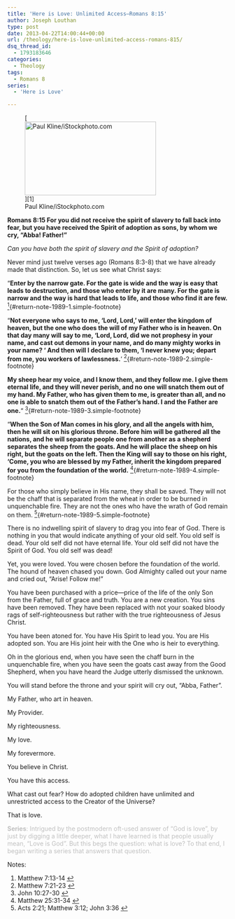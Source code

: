 ```yaml
---
title: 'Here is Love: Unlimited Access–Romans 8:15'
author: Joseph Louthan
type: post
date: 2013-04-22T14:00:44+00:00
url: /theology/here-is-love-unlimited-access-romans-815/
dsq_thread_id:
  - 1793183646
categories:
  - Theology
tags:
  - Romans 8
series:
  - 'Here is Love'

---
```

<figure id="attachment_1992" style="width: 300px" class="wp-caption alignright">[<img class="size-thumbnail wp-image-1992 " src="https://i0.wp.com/theologic.us/wp-content/uploads/2013/04/father-and-son.jpg?resize=300%2C168" alt="Paul Kline/iStockphoto.com" width="300" height="168" srcset="https://i0.wp.com/theologic.us/wp-content/uploads/2013/04/father-and-son.jpg?resize=300%2C168 300w, https://i0.wp.com/theologic.us/wp-content/uploads/2013/04/father-and-son.jpg?resize=400%2C224 400w, https://i0.wp.com/theologic.us/wp-content/uploads/2013/04/father-and-son.jpg?resize=600%2C336 600w, https://i0.wp.com/theologic.us/wp-content/uploads/2013/04/father-and-son.jpg?w=1120 1120w" sizes="(max-width: 300px) 100vw, 300px" data-recalc-dims="1" />][1]<figcaption class="wp-caption-text">Paul Kline/iStockphoto.com</figcaption></figure>

**Romans 8:15 For you did not receive the spirit of slavery to fall back into fear, but you have received the Spirit of adoption as sons, by whom we cry, &#8220;Abba! Father!&#8221;**

_Can you have both the spirit of slavery and the Spirit of adoption?_

Never mind just twelve verses ago (Romans 8:3-8) that we have already made that distinction. So, let us see what Christ says:

&#8220;**Enter by the narrow gate. For the gate is wide and the way is easy that leads to destruction, and those who enter by it are many. For the gate is narrow and the way is hard that leads to life, and those who find it are few.** [<sup>1</sup>][2]{#return-note-1989-1.simple-footnote}

&#8220;**Not everyone who says to me, &#8216;Lord, Lord,&#8217; will enter the kingdom of heaven, but the one who does the will of my Father who is in heaven. On that day many will say to me, &#8216;Lord, Lord, did we not prophesy in your name, and cast out demons in your name, and do many mighty works in your name? &#8216; And then will I declare to them, &#8216;I never knew you; depart from me, you workers of lawlessness.**&#8216; [<sup>2</sup>][3]{#return-note-1989-2.simple-footnote}

**My sheep hear my voice, and I know them, and they follow me. I give them eternal life, and they will never perish, and no one will snatch them out of my hand. My Father, who has given them to me, is greater than all, and no one is able to snatch them out of the Father&#8217;s hand. I and the Father are one.**&#8220; [<sup>3</sup>][4]{#return-note-1989-3.simple-footnote}

“**When the Son of Man comes in his glory, and all the angels with him, then he will sit on his glorious throne. Before him will be gathered all the nations, and he will separate people one from another as a shepherd separates the sheep from the goats. And he will place the sheep on his right, but the goats on the left. Then the King will say to those on his right, ‘Come, you who are blessed by my Father, inherit the kingdom prepared for you from the foundation of the world.** [<sup>4</sup>][5]{#return-note-1989-4.simple-footnote}

For those who simply believe in His name, they shall be saved. They will not be the chaff that is separated from the wheat in order to be burned in unquenchable fire. They are not the ones who have the wrath of God remain on them. [<sup>5</sup>][6]{#return-note-1989-5.simple-footnote}

There is no indwelling spirit of slavery to drag you into fear of God. There is nothing in you that would indicate anything of your old self. You old self is dead. Your old self did not have eternal life. Your old self did not have the Spirit of God. You old self was dead!

Yet, you were loved. You were chosen before the foundation of the world. The hound of heaven chased you down. God Almighty called out your name and cried out, “Arise! Follow me!”

You have been purchased with a price—price of the life of the only Son from the Father, full of grace and truth. You are a new creation. You sins have been removed. They have been replaced with not your soaked bloody rags of self-righteousness but rather with the true righteousness of Jesus Christ.

You have been atoned for. You have His Spirit to lead you. You are His adopted son. You are His joint heir with the One who is heir to everything.

Oh in the glorious end, when you have seen the chaff burn in the unquenchable fire, when you have seen the goats cast away from the Good Shepherd, when you have heard the Judge utterly dismissed the unknown.

You will stand before the throne and your spirit will cry out, “Abba, Father”.

My Father, who art in heaven.

My Provider.

My righteousness.

My love.

My forevermore.

You believe in Christ.

You have this access.

What cast out fear? How do adopted children have unlimited and unrestricted access to the Creator of the Universe?

That is love.

<span style="color: #c0c0c0;"><strong>Series</strong>: Intrigued by the postmodern oft-used answer of “God is love”, by just by digging a little deeper, what I have learned is that people usually mean, “Love is God”. But this begs the question: what is love? To that end, I began writing a series that answers that question.</span>

<div class="simple-footnotes">
  <p class="notes">
    Notes:
  </p>
  
  <ol>
    <li id="note-1989-1">
      Matthew 7:13-14 <a href="#return-note-1989-1">&#8617;</a>
    </li>
    <li id="note-1989-2">
      Matthew 7:21-23 <a href="#return-note-1989-2">&#8617;</a>
    </li>
    <li id="note-1989-3">
      John 10:27-30 <a href="#return-note-1989-3">&#8617;</a>
    </li>
    <li id="note-1989-4">
      Matthew 25:31-34 <a href="#return-note-1989-4">&#8617;</a>
    </li>
    <li id="note-1989-5">
      Acts 2:21; Matthew 3:12; John 3:36 <a href="#return-note-1989-5">&#8617;</a>
    </li>
  </ol>
</div>

 [1]: http://www.npr.org/blogs/monkeysee/2012/04/17/150824241/mom-meet-dad-he-promises-hes-not-going-to-break-the-kids
 [2]: #note-1989-1 "Matthew 7:13-14"
 [3]: #note-1989-2 "Matthew 7:21-23"
 [4]: #note-1989-3 "John 10:27-30"
 [5]: #note-1989-4 "Matthew 25:31-34"
 [6]: #note-1989-5 "Acts 2:21; Matthew 3:12; John 3:36"